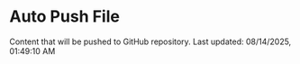 # Auto Push File

Content that will be pushed to GitHub repository.
Last updated: 08/14/2025, 01:49:10 AM